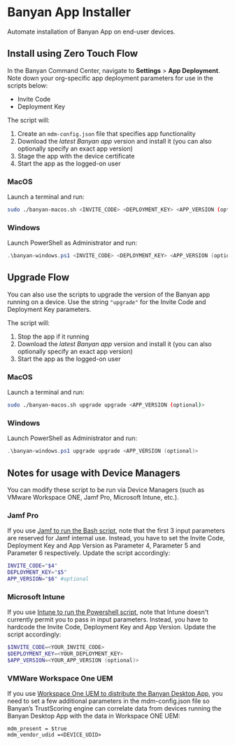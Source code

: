 # Banyan App Installer

Automate installation of Banyan App on end-user devices.


## Install using Zero Touch Flow

In the Banyan Command Center, navigate to **Settings** > **App Deployment**. Note down your org-specific app deployment parameters for use in the scripts below:
- Invite Code
- Deployment Key

The script will:
1. Create an `mdm-config.json` file that specifies app functionality
2. Download the *latest Banyan app* version and install it (you can also optionally specify an exact app version)
3. Stage the app with the device certificate
4. Start the app as the logged-on user


### MacOS

Launch a terminal and run:

```bash
sudo ./banyan-macos.sh <INVITE_CODE> <DEPLOYMENT_KEY> <APP_VERSION (optional)>
```

### Windows

Launch PowerShell as Administrator and run:

```powershell
.\banyan-windows.ps1 <INVITE_CODE> <DEPLOYMENT_KEY> <APP_VERSION (optional)>
```


## Upgrade Flow

You can also use the scripts to upgrade the version of the Banyan app running on a device. Use the string `"upgrade"` for the Invite Code and Deployment Key parameters.

The script will:
1. Stop the app if it running
2. Download the *latest Banyan app* version and install it (you can also optionally specify an exact app version)
3. Start the app as the logged-on user


### MacOS

Launch a terminal and run:

```bash
sudo ./banyan-macos.sh upgrade upgrade <APP_VERSION (optional)>
```

### Windows

Launch PowerShell as Administrator and run:

```powershell
.\banyan-windows.ps1 upgrade upgrade <APP_VERSION (optional)>
```


## Notes for usage with Device Managers

You can modify these script to be run via Device Managers (such as VMware Workspace ONE, Jamf Pro, Microsoft Intune, etc.).

### Jamf Pro

If you use [Jamf to run the Bash script](https://docs.jamf.com/10.26.0/jamf-pro/administrator-guide/Scripts.html), note that the first 3 input parameters are reserved for Jamf internal use. Instead, you have to set the Invite Code, Deployment Key and App Version as Parameter 4, Parameter 5 and Parameter 6 respectively. Update the script accordingly: 

```bash
INVITE_CODE="$4"
DEPLOYMENT_KEY="$5"
APP_VERSION="$6" #optional
```

### Microsoft Intune

If you use [Intune to run the Powershell script](https://docs.microsoft.com/en-us/mem/intune/apps/intune-management-extension), note that Intune doesn't currently permit you to pass in input parameters. Instead, you have to hardcode the Invite Code, Deployment Key and App Version. Update the script accordingly:

```powershell
$INVITE_CODE=<YOUR_INVITE_CODE>
$DEPLOYMENT_KEY=<YOUR_DEPLOYMENT_KEY>
$APP_VERSION=<YOUR_APP_VERSION (optional)>
```

### VMWare Workspace One UEM

If you use [Workspace One UEM to distribute the Banyan Desktop App](https://docs.banyanops.com/docs/feature-guides/manage-users-and-devices/device-managers/workspace-one-cert-api/#wsone), you need to set a few additional parameters in the mdm-config.json file so Banyan’s TrustScoring engine can correlate data from devices running the Banyan Desktop App with the data in Workspace ONE UEM:

```
mdm_present = $true
mdm_vendor_udid =<DEVICE_UDID>
```
